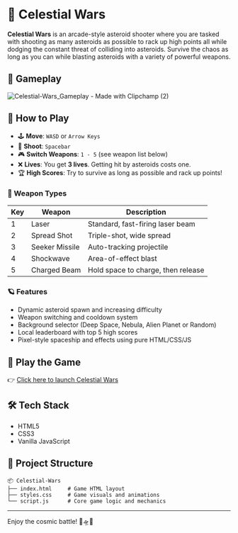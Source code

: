 # 🌌 Celestial Wars

**Celestial Wars** is an arcade-style asteroid shooter where you are tasked with shooting as many asteroids as possible to rack up high points all while dodging the constant threat of colliding into asteroids. Survive the chaos as long as you can while blasting asteroids with a variety of powerful weapons.

## 👾 Gameplay

![Celestial-Wars\_Gameplay - Made with Clipchamp (2)](https://github.com/user-attachments/assets/ed2555f3-f493-4d75-a448-24047ab33e21)

## 🚀 How to Play

* 🕹️ **Move**: `WASD` or `Arrow Keys`
* 🔫 **Shoot**: `Spacebar`
* 🎮 **Switch Weapons**: `1 - 5` (see weapon list below)
* ❌ **Lives**: You get **3 lives**. Getting hit by asteroids costs one.
* 🏆 **High Scores**: Try to survive as long as possible and rack up points!

### 🧭 Weapon Types

| Key | Weapon         | Description                        |
| --- | -------------- | ---------------------------------- |
| 1   | Laser          | Standard, fast-firing laser beam   |
| 2   | Spread Shot    | Triple-shot, wide spread           |
| 3   | Seeker Missile | Auto-tracking projectile           |
| 4   | Shockwave      | Area-of-effect blast               |
| 5   | Charged Beam   | Hold space to charge, then release |

### 🪐 Features

* Dynamic asteroid spawn and increasing difficulty
* Weapon switching and cooldown system
* Background selector (Deep Space, Nebula, Alien Planet or Random)
* Local leaderboard with top 5 high scores
* Pixel-style spaceship and effects using pure HTML/CSS/JS

## 🌠 Play the Game

👉 [Click here to launch Celestial Wars](https://celestial-wars.vercel.app/)

## 🛠️ Tech Stack

* HTML5
* CSS3 
* Vanilla JavaScript

## 📂 Project Structure

```
📦 Celestial-Wars
├── index.html     # Game HTML layout
├── styles.css     # Game visuals and animations
└── script.js      # Core game logic and mechanics
```

---

Enjoy the cosmic battle! 🌌🛸💥
